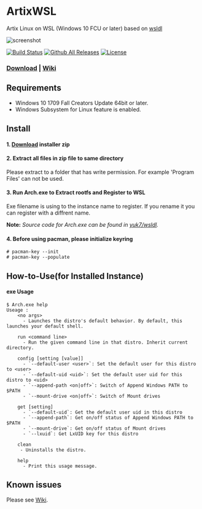# ArtixWSL
Artix Linux on WSL (Windows 10 FCU or later)
based on [wsldl](https://github.com/yuk7/wsldl)


![screenshot](https://raw.githubusercontent.com/wiki/yuk7/wsldl/img/Arch_Alpine_Ubuntu.png)

[![Build Status](https://img.shields.io/travis/hdk5/ArtixWSL.svg)](https://travis-ci.org/hdk5/ArtixWSL)
[![Github All Releases](https://img.shields.io/github/downloads/hdk5/ArtixWSL/total.svg)](https://github.com/hdk5/ArtixWSL/releases/latest)
[![License](https://img.shields.io/github/license/yuk7/ArtixWSL.svg)](https://choosealicense.com/licenses/mit/)


### [Download](https://github.com/yuk7/ArchWSL/releases/latest) | [Wiki](https://github.com/yuk7/ArchWSL/wiki)

## Requirements
* Windows 10 1709 Fall Creators Update 64bit or later.
* Windows Subsystem for Linux feature is enabled.

## Install
#### 1. [Download](https://github.com/hdk5/ArtixWSL/releases/latest) installer zip

#### 2. Extract all files in zip file to same directory
Please extract to a folder that has write permission.
For example 'Program Files' can not be used.

#### 3. Run Arch.exe to Extract rootfs and Register to WSL
Exe filename is using to the instance name to register.
If you rename it you can register with a diffrent name.

  **Note:** _Source code for Arch.exe can be found in [yuk7/wsldl](https://github.com/yuk7/wsldl)._

#### 4. Before using pacman, please initialize keyring
```console
# pacman-key --init
# pacman-key --populate
```


## How-to-Use(for Installed Instance)
#### exe Usage
```console
$ Arch.exe help
Useage :
    <no args>
      - Launches the distro's default behavior. By default, this launches your default shell.

    run <command line>
      - Run the given command line in that distro. Inherit current directory.

    config [setting [value]]
      - `--default-user <user>`: Set the default user for this distro to <user>
      - `--default-uid <uid>`: Set the default user uid for this distro to <uid>
      - `--append-path <on|off>`: Switch of Append Windows PATH to $PATH
      - `--mount-drive <on|off>`: Switch of Mount drives

    get [setting]
      - `--default-uid`: Get the default user uid in this distro
      - `--append-path`: Get on/off status of Append Windows PATH to $PATH
      - `--mount-drive`: Get on/off status of Mount drives
      - `--lxuid`: Get LxUID key for this distro

    clean
     - Uninstalls the distro.

    help
      - Print this usage message.
```

## Known issues
Please see [Wiki](https://github.com/yuk7/ArchWSL/wiki).
